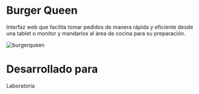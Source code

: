 # Burger Queen

Interfaz web que facilita tomar pedidos de manera rápida y eficiente desde una tablet o monitor y mandarlos al área de cocina para su preparación.

![burgerqueen](https://user-images.githubusercontent.com/39387979/49188582-e9207b80-f330-11e8-8163-bd1f894ac465.png)

# Desarrollado para

Laboratoria
